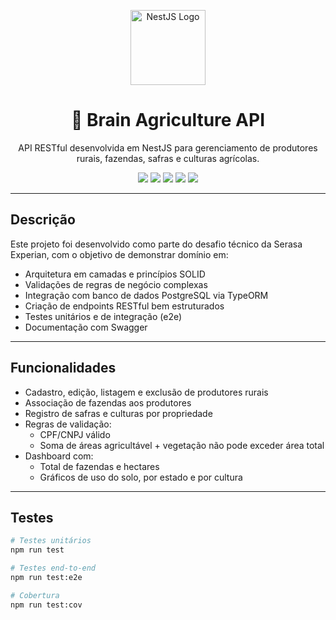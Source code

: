 <p align="center">
  <img src="https://nestjs.com/img/logo-small.svg" width="120" alt="NestJS Logo" />
</p>

<h1 align="center">🌱 Brain Agriculture API</h1>

<p align="center">
  API RESTful desenvolvida em NestJS para gerenciamento de produtores rurais, fazendas, safras e culturas agrícolas.
</p>

<p align="center">
  <img src="https://img.shields.io/badge/NestJS-v10-red" />
  <img src="https://img.shields.io/badge/License-MIT-green" />
  <img src="https://img.shields.io/badge/PostgreSQL-%23blue.svg?logo=postgresql&logoColor=white" />
  <img src="https://img.shields.io/badge/Node.js-%23339933.svg?logo=node.js&logoColor=white" />
  <img src="https://img.shields.io/badge/Docker-✔️-blue" />
</p>

---

## Descrição

Este projeto foi desenvolvido como parte do desafio técnico da Serasa Experian, com o objetivo de demonstrar domínio em:

- Arquitetura em camadas e princípios SOLID
- Validações de regras de negócio complexas
- Integração com banco de dados PostgreSQL via TypeORM
- Criação de endpoints RESTful bem estruturados
- Testes unitários e de integração (e2e)
- Documentação com Swagger

---

## Funcionalidades

- Cadastro, edição, listagem e exclusão de produtores rurais
- Associação de fazendas aos produtores
- Registro de safras e culturas por propriedade
- Regras de validação:
  - CPF/CNPJ válido
  - Soma de áreas agricultável + vegetação não pode exceder área total
- Dashboard com:
  - Total de fazendas e hectares
  - Gráficos de uso do solo, por estado e por cultura

---

## Testes

```bash
# Testes unitários
npm run test

# Testes end-to-end
npm run test:e2e

# Cobertura
npm run test:cov


